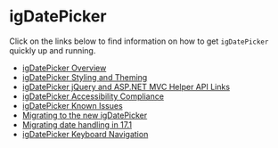 ﻿<!--
|metadata|
{
    "fileName": "igdatepicker-igdatepicker",
    "controlName": "igDatePicker",
    "tags": []
}
|metadata|
-->

# igDatePicker

Click on the links below to find information on how to get `igDatePicker` quickly up and running.

-   [igDatePicker Overview](igDatePicker-Overview.html)
-   [igDatePicker Styling and Theming](igDatePicker-Styling-and-Theming.html)
-   [igDatePicker jQuery and ASP.NET MVC Helper API Links](igDatePicker-jQuery-API.html)
-   [igDatePicker Accessibility Compliance](igDatePicker-Accessibility-Compliance.html)
-   [igDatePicker Known Issues](igDatePicker-Known-Issues.html)
-   [Migrating to the new igDatePicker](Migrating-to-the-new-igDatePicker.html)
-   [Migrating date handling in 17.1](Migrating-enableUTCDates-option-in-17-1.html)
-   [igDatePicker Keyboard Navigation](igDatePicker-Keyboard-Navigation.html)

 

 


